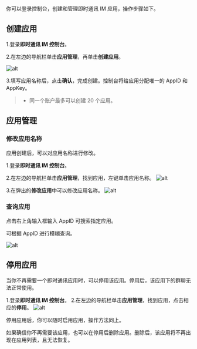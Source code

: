 你可以登录控制台，创建和管理即时通讯 IM 应用，操作步骤如下。

## 创建应用
1.登录**即时通讯 IM 控制台**。

2.在左边的导航栏单击**应用管理**，再单击**创建应用**。

![alt](https://portal.volccdn.com/obj/volcfe/cloud-universal-doc/upload_d3084314d59bb053049e165dfc213398.png)

3.填写应用名称后，点击**确认**，完成创建。控制台将给应用分配唯一的 AppID 和 AppKey。
> - 同一个账户最多可以创建 20 个应用。

## 应用管理
### 修改应用名称
应用创建后，可以对应用名称进行修改。

1.登录**即时通讯 IM 控制台**。

2.在左边的导航栏单击**应用管理**，找到应用，左键单击应用名称。
![alt](https://portal.volccdn.com/obj/volcfe/cloud-universal-doc/upload_b4bec1b6b8eb334828f689376dfaed6f.png)

3.在弹出的**修改应用**中可以修改应用名称。
![alt](https://portal.volccdn.com/obj/volcfe/cloud-universal-doc/upload_2c41e959e12b866e6f68d56f61301b0d.png)

### 查询应用
点击右上角输入框输入 AppID 可搜索指定应用。

可根据 AppID 进行模糊查询。

![alt](https://portal.volccdn.com/obj/volcfe/cloud-universal-doc/upload_a3ad6ac53955697d4e8a636d74f435d3.png)


## 停用应用
当你不再需要一个即时通讯应用时，可以停用该应用。停用后，该应用下的群聊无法正常使用。

1.登录**即时通讯 IM 控制台**。
2.在左边的导航栏单击**应用管理**，找到应用，点击相应的**停用**。
![alt](https://portal.volccdn.com/obj/volcfe/cloud-universal-doc/upload_817f629cf02378a9f41a7ff3af38da8d.png)

停用应用后，你可以随时启用应用，操作方法同上。

如果确信你不再需要该应用，也可以在停用后删除应用。删除后，该应用将不再出现在应用列表，且无法恢复。